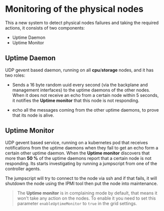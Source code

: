 # Monitoring of the physical nodes

This a new system to detect physical nodes failures and taking the required actions, it consists of two components:
- Uptime Daemon
- Uptime Monitor

## Uptime Daemon

UDP gevent based daemon, running on all **cpu**/**storage** nodes, and it has two roles:

- Sends a 16 byte random uuid every second (via the backplane and management interfaces) to the uptime daemons of the other nodes. When it does not receive an echo from a certain node within 5 seconds, it notifies the **Uptime monitor** that this node is not responding.

- echo all the messages coming from the other uptime daemons, to prove that its node is alive.

## Uptime Monitor
UDP gevent based service, running on a kubernetes pod that receives notifications from the uptime daemons when they fail to get an echo form a certain other uptime daemon. When the **Uptime monitor** discovers that more than **50 %** of the uptime daemons report that a certain node is not responding. Its starts investigating by running a jumpscript from one of the controller agents.

The jumpscript will try to connect to the node via ssh and if that fails, it will shutdown the node using the IPMI tool then put the node into maintenance.

> The **Uptime monitor** is in complaining mode by default, that means it won't take any action on the nodes. To enable it you need to set this parameter ```enableUptimeMonitor``` to ```true``` in the grid settings.